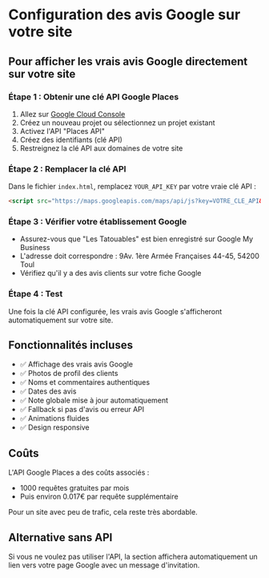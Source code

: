 # Configuration des avis Google sur votre site

## Pour afficher les vrais avis Google directement sur votre site

### Étape 1 : Obtenir une clé API Google Places

1. Allez sur [Google Cloud Console](https://console.cloud.google.com/)
2. Créez un nouveau projet ou sélectionnez un projet existant
3. Activez l'API "Places API"
4. Créez des identifiants (clé API)
5. Restreignez la clé API aux domaines de votre site

### Étape 2 : Remplacer la clé API

Dans le fichier `index.html`, remplacez `YOUR_API_KEY` par votre vraie clé API :

```html
<script src="https://maps.googleapis.com/maps/api/js?key=VOTRE_CLE_API&libraries=places"></script>
```

### Étape 3 : Vérifier votre établissement Google

- Assurez-vous que "Les Tatouables" est bien enregistré sur Google My Business
- L'adresse doit correspondre : 9Av. 1ère Armée Françaises 44-45, 54200 Toul
- Vérifiez qu'il y a des avis clients sur votre fiche Google

### Étape 4 : Test

Une fois la clé API configurée, les vrais avis Google s'afficheront automatiquement sur votre site.

## Fonctionnalités incluses

- ✅ Affichage des vrais avis Google
- ✅ Photos de profil des clients
- ✅ Noms et commentaires authentiques
- ✅ Dates des avis
- ✅ Note globale mise à jour automatiquement
- ✅ Fallback si pas d'avis ou erreur API
- ✅ Animations fluides
- ✅ Design responsive

## Coûts

L'API Google Places a des coûts associés :
- 1000 requêtes gratuites par mois
- Puis environ 0.017€ par requête supplémentaire

Pour un site avec peu de trafic, cela reste très abordable.

## Alternative sans API

Si vous ne voulez pas utiliser l'API, la section affichera automatiquement un lien vers votre page Google avec un message d'invitation.
